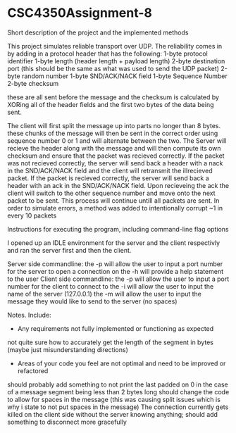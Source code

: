 # CSC4350Assignment-8
Short description of the project and the implemented methods

This project simulates reliable transport over UDP. The reliability comes in by adding in a protocol header
that has the following:
1-byte protocol identifier 
1-byte length (header length + payload length)
2-byte destination port (this should be the same as what was used to send the UDP packet)
2-byte random number
1-byte SND/ACK/NACK field
1-byte Sequence Number
2-byte checksum

these are all sent before the message and the checksum is calculated by XORing all of the header fields
and the first two bytes of the data being sent.

The client will first split the message up into parts no longer than 8 bytes. these chunks of the message will then be sent in the correct order
using sequence number 0 or 1 and will alternate between the two. The Server will recieve the header along with the message and will then
compute its own checksum and ensure that the packet was recieved correctly. If the packet was not recieved correctly, the server will send back a header
with a nack in the SND/ACK/NACK field and the client will retransmit the illrecieved packet. If the packet is recieved correctly, the server will send
back a header with an ack in the SND/ACK/NACK field. Upon recieveing the ack the client will switch to the other sequence number and move onto 
the next packet to be sent. This process will continue untill all packets are sent. In order to simulate errors, a method was added to intentionally
corrupt ~1 in every 10 packets

Instructions for executing the program, including command-line flag options

I opened up an IDLE environment for the server and the client respectivly and ran the server first and then the client.

Server side commandline: 
  the -p will allow the user to input a port number for the server to open a connection on
  the -h will provide a help statement to the user
Client side commandline:
  the -p will allow the user to input a port number for the client to connect to
  the -i will allow the user to input the name of the server (127.0.0.1)
  the -m will allow the user to input the message they would like to send to the server (no spaces)
  
 Notes. Include:
  - Any requirements not fully implemented or functioning as expected
  
  not quite sure how to accurately get the length of the segment in bytes (maybe just misunderstanding directions)
  
  - Areas of your code you feel are not optimal and need to be improved or refactored
  
  should probably add something to not print the last padded on 0 in the case of a message segment being less than 2 bytes long
  should change the code to allow for spaces in the message (this was causing split issues which is why i state to not put spaces in the message)
  The connection currently gets killed on the client side without the server knowing anything; should add something to disconnect more gracefully
